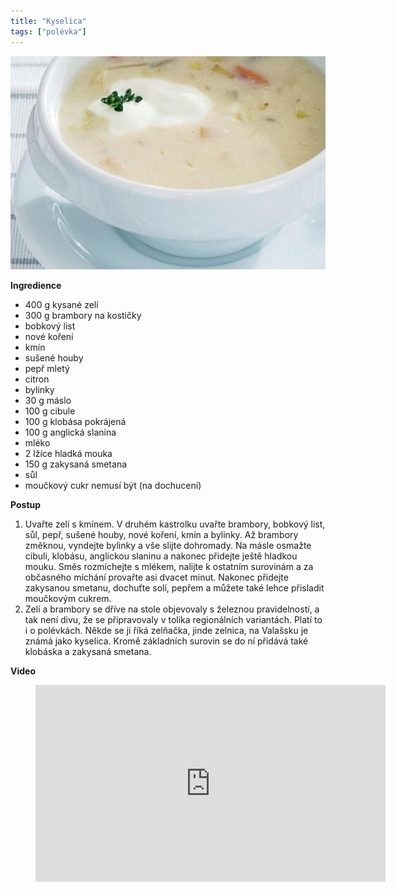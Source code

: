 ```yaml
---
title: "Kyselica"
tags: ["polévka"]
---
```


![Kyselica](./images/kyselica.jpg)

**Ingredience**

- 400 g kysané zelí
- 300 g brambory na kostičky
- bobkový list
- nové koření
- kmín
- sušené houby
- pepř mletý
- citron
- bylinky
- 30 g máslo
- 100 g cibule
- 100 g klobása pokrájená
- 100 g anglická slanina
- mléko
- 2 lžíce hladká mouka
- 150 g zakysaná smetana
- sůl
- moučkový cukr nemusí být (na dochucení)

**Postup**

1. Uvařte zelí s kmínem. V druhém kastrolku uvařte brambory, bobkový list, sůl, pepř, sušené houby, nové koření, kmín a bylinky. Až brambory změknou, vyndejte bylinky a vše slijte dohromady. Na másle osmažte cibuli, klobásu, anglickou slaninu a nakonec přidejte ještě hladkou mouku. Směs rozmíchejte s mlékem, nalijte k ostatním surovinám a za občasného míchání provařte asi dvacet minut. Nakonec přidejte zakysanou smetanu, dochuťte solí, pepřem a můžete také lehce přisladit moučkovým cukrem.
2. Zelí a brambory se dříve na stole objevovaly s železnou pravidelností, a tak není divu, že se připravovaly v tolika regionálních variantách. Platí to i o polévkách. Někde se jí říká zelňačka, jinde zelnica, na Valašsku je známá jako kyselica. Kromě základních surovin se do ní přidává také klobáska a zakysaná smetana.

**Video**

<figure class="video_container">
  <iframe width="560" height="315" src="https://www.youtube.com/embed/Jy-4bGseLBU" frameborder="0" allow="accelerometer; autoplay; encrypted-media; gyroscope; picture-in-picture" allowfullscreen></iframe>
</figure>
